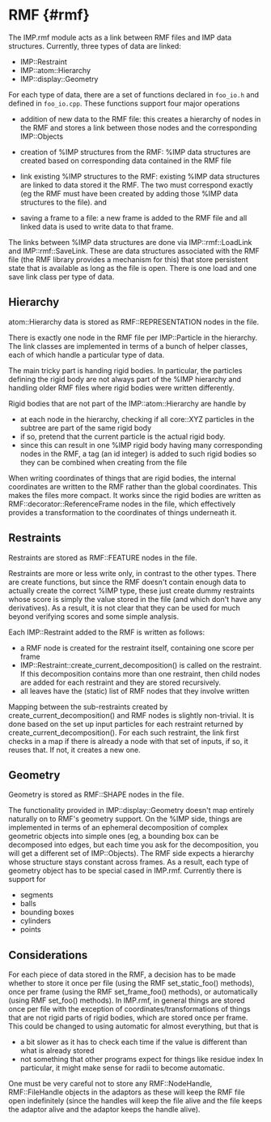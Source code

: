 RMF {#rmf}
===

The IMP.rmf module acts as a link between RMF files and IMP data structures. Currently, three types of data are linked:
- IMP::Restraint
- IMP::atom::Hierarchy
- IMP::display::Geometry

For each type of data, there are a set of functions declared in `foo_io.h` and defined in `foo_io.cpp`. These functions support four major operations
- addition of new data to the RMF file: this creates a hierarchy of nodes in the RMF and stores a link between those nodes and the corresponding IMP::Objects
- creation of %IMP structures from the RMF: %IMP data structures are created based on corresponding data contained in the RMF file
- link existing %IMP structures to the RMF: existing %IMP data structures are linked to data stored it the RMF. The two must correspond exactly (eg the RMF must have been created by adding those %IMP data structures to the file).
and

- saving a frame to a file: a new frame is added to the RMF file and all linked data is used to write data to that frame.

The links between %IMP data structures are done via IMP::rmf::LoadLink and IMP::rmf::SaveLink. These are data structures associated with the RMF file (the RMF library provides a mechanism for this) that store persistent state that is available as long as the file is open. There is one load and one save link class per type of data.

## Hierarchy ##
atom::Hierarchy data is stored as RMF::REPRESENTATION nodes in the file.

There is exactly one node in the RMF file per IMP::Particle in the hierarchy. The link classes are implemented in terms of a bunch of helper classes, each of which handle a particular type of data.

The main tricky part is handing rigid bodies. In particular, the particles defining the rigid body are not always part of the %IMP hierarchy and handling older RMF files where rigid bodies were written differently.

Rigid bodies that are not part of the IMP::atom::Hierarchy are handle by
- at each node in the hierarchy, checking if all core::XYZ particles in the subtree are part of the same rigid body
- if so, pretend that the current particle is the actual rigid body.
- since this can result in one %IMP rigid body having many corresponding nodes in the RMF, a tag (an id integer) is added to such rigid bodies so they can be combined when creating from the file

When writing coordinates of things that are rigid bodies, the internal coordinates are written to the RMF rather than the global coordinates. This makes the files more compact. It works since the rigid bodies are written as RMF::decorator::ReferenceFrame nodes in the file, which effectively provides a transformation to the coordinates of things underneath it.

## Restraints ##
Restraints are stored as RMF::FEATURE nodes in the file.

Restraints are more or less write only, in contrast to the other types. There are create functions, but since the RMF doesn't contain enough data to actually create the correct %IMP type, these just create dummy restraints whose score is simply the value stored in the file (and which don't have any derivatives). As a result, it is not clear that they can be used for much beyond verifying scores and some simple analysis.

Each IMP::Restraint added to the RMF is written as follows:
- a RMF node is created for the restraint itself, containing one score per frame
- IMP::Restraint::create_current_decomposition() is called on the restraint. If this decomposition contains more than one restraint, then child nodes are added for each restraint and they are stored recursively.
- all leaves have the (static) list of RMF nodes that they involve written

Mapping between the sub-restraints created by create_current_decomposition() and RMF nodes is slightly non-trivial. It is done based on the set up input particles for each restraint returned by create_current_decomposition(). For each such restraint, the link first checks in a map if there is already a node with that set of inputs, if so, it reuses that. If not, it creates a new one.

## Geometry ##
Geometry is stored as RMF::SHAPE nodes in the file.

The functionality provided in IMP::display::Geometry doesn't map entirely naturally on to RMF's geometry support. On the %IMP side, things are implemented in terms of an ephemeral decomposition of complex geometric objects into simple ones (eg, a bounding box can be decomposed into edges, but each time you ask for the decomposition, you will get a different set of IMP::Objects). The RMF side expects a hierarchy whose structure stays constant across frames. As a result, each type of geometry object has to be special cased in IMP.rmf. Currently there is support for
- segments
- balls
- bounding boxes
- cylinders
- points

## Considerations ##
For each piece of data stored in the RMF, a decision has to be made whether to store it once per file (using the RMF set_static_foo() methods), once per frame (using the RMF set_frame_foo() methods), or automatically (using RMF set_foo() methods). In IMP.rmf, in general things are stored once per file with the exception of coordinates/transformations of things that are not rigid parts of rigid bodies, which are stored once per frame. This could be changed to using automatic for almost everything, but that is
- a bit slower as it has to check each time if the value is different than what is already stored
- not something that other programs expect for things like residue index
In particular, it might make sense for radii to become automatic.

One must be very careful not to store any RMF::NodeHandle, RMF::FileHandle objects in the adaptors as these will keep the RMF file open indefinitely (since the handles will keep the file alive and the file keeps the adaptor alive and the adaptor keeps the handle alive).
